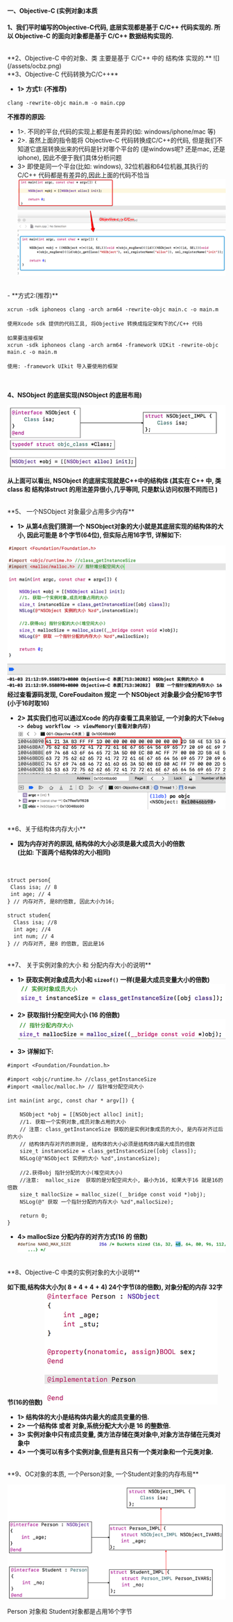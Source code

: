 #### 一、Objective-C (实例对象)本质

**1、我们平时编写的Objective-C代码, 底层实现都是基于 C/C++ 代码实现的. 所以 Objective-C 的面向对象都是基于 C/C++ 数据结构实现的.**


<br> 
**2、Objective-C 中的对象、类 主要是基于 C/C++ 中的 结构体 实现的.**
![](/assets/ocbz.png)


<br>
**3、Objective-C 代码转换为C/C++**

- **1> 方式1: (不推荐)**

 ```
 clang -rewrite-objc main.m -o main.cpp
 ```
 
 **不推荐的原因:**
 - 1>. 不同的平台,代码的实现上都是有差异的(如: windows/iphone/mac 等)
 - 2>. 虽然上面的指令能将 Objective-C 代码转换成C/C++的代码, 但是我们不知道它底层转换出来的代码是针对哪个平台的 (是windows呢?  还是mac, 还是 iphone), 因此不便于我们具体分析问题
 - 3> 即使是同一个平台(比如: windows), 32位机器和64位机器,其执行的 C/C++ 代码都是有差异的,因此上面的代码不恰当
 ![](/assets/maincpp.png)

<br>
- **方式2:(推荐)**

 ```
 xcrun -sdk iphoneos clang -arch arm64 -rewrite-objc main.c -o main.m
 
 使用Xcode sdk 提供的代码工具, 将Objective 转换成指定架构下的C/C++ 代码
 
 如果要连接框架
 xcrun -sdk iphoneos clang -arch arm64 -framework UIKit -rewrite-objc main.c -o main.m
 
 使用: -framework UIkit 导入要使用的框架
 
 ```




<br><br>
**4、NSObject 的底层实现(NSObject 的底层布局)**

![](/assets/ocdcsx.png)

**从上面可以看出, NSObject 的底层实现就是C++中的结构体
(其实在 C++ 中, 类class 和 结构体struct 的用法差异很小,几乎等同, 只是默认访问权限不同而已 )**


<br>
**5、 一个NSObject 对象最少占用多少内存**

- **1> 从第4点我们猜测一个 NSObject对象的大小就是其底层实现的结构体的大小, 因此可能是 8个字节(64位), 但实际占用16字节, 详解如下:**

 ![](/assets/dxdx.png)
 <br>
**经过查看源码发现, CoreFoudaiton 规定 一个 NSObject 对象最少会分配16字节(小于16时取16)**
- **2> 其实我们也可以通过Xcode 的内存查看工具来验证, 一个对象的大下`debug -> debug workflow -> viewMemory(查看对象内存)`**
![](/assets/Snip20190311_1.png)



<br>
**6、关于结构体内存大小**

- **因为内存对齐的原因, 结构体的大小必须是最大成员大小的倍数<br>(比如: 下面两个结构体的大小相同)**

```


struct person{
 Class isa; // 8
 int age; // 4
} // 内存对齐, 是8的倍数, 因此大小为16;

struct studen{
  Class isa; //8
  int age; //4 
  int num; // 4
} // 内存对齐, 是8 的倍数, 因此是16

```



<br>
**7、 关于实例对象的大小 和 分配内存大小的说明**

- **1> 获取实例对象成员大小和 `sizeof()` 一样(是最大成员变量大小的倍数)**
![](/assets/Snip20190104_2.png)

- **2> 获取指针分配空间大小 (16 的倍数)**
![](/assets/Snip20190104_3.png)

- **3> 详解如下:**

 ```
 #import <Foundation/Foundation.h>
 
 #import <objc/runtime.h> //class_getInstanceSize
 #import <malloc/malloc.h> // 指针堆分配空间大小
 
 int main(int argc, const char * argv[]) {
     
     NSObject *obj = [[NSObject alloc] init];
     //1. 获取一个实例对象,成员对象占用的大小
     // 注意: class_getInstanceSize 获取的是实例对象成员的大小, 是内存对齐过后的大小
     // 结构体内存对齐的原则是, 结构体的大小必须是结构体内最大成员的倍数
     size_t instanceSize = class_getInstanceSize([obj class]);
     NSLog(@"NSObject 实例的大小 %zd",instanceSize);
     
     //2.获得obj 指针分配的大小(堆空间大小)
     //注意:  malloc_size  获取的是分配空间大小, 最小为16, 如果大于16 就是16的倍数
     size_t mallocSize = malloc_size((__bridge const void *)obj);
     NSLog(@" 获取 一个指针分配的内存大小 %zd",mallocSize);
   
     return 0;
 }
 ```

- **4> mallocSize 分配内存的对齐方式(16 的 倍数)**
![](/assets/Snip20190104_6.png)




<br>
**8、Objective-C 中类的实例对象的大小说明**

**如下图,结构体大小为( 8 + 4 + 4 + 4) 24个字节(8的倍数), 对象分配的内存 32字节(16的倍数)**
![](/assets/Snip20190104_5.png)



- **1>  结构体的大小是结构体内最大的成员变量的倍.**
- **2> 一个结构体 或者 对象,系统分配大大小是 16 的整数倍.**
- **3> 实例对象中只有成员变量, 类方法存储在类对象中,对象方法存储在元类对象中**
- **4>  一个类可以有多个实例对象,但是有且只有一个类对象和一个元类对象.**



<br>
**9、OC对象的本质, 一个Person对象, 一个Student对象的内存布局**

![](/assets/Snip20190312_1.png)

Person 对象和 Student对象都是占用16个字节



